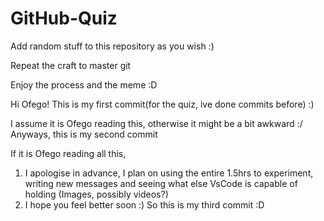 # GitHub-Quiz

Add random stuff to this repository as you wish :) 

Repeat the craft to master git 



Enjoy the process and the meme :D

Hi Ofego!
This is my first commit(for the quiz, ive done commits before) :)

I assume it is Ofego reading this, otherwise it might be a bit awkward :/
Anyways, this is my second commit

If it is Ofego reading all this, 
1. I apologise in advance, I plan on using the entire 1.5hrs to experiment, writing new messages and seeing what else VsCode is capable of holding (Images, possibly videos?)
2. I hope you feel better soon :)
So this is my third commit :D

​​​​​​​